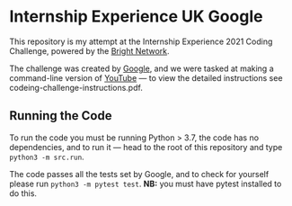 # Internship Experience UK Google
This repository is my attempt at the Internship Experience 2021 Coding Challenge, powered by the [Bright Network](https://www.brightnetwork.co.uk/).

The challenge was created by [Google](https://www.google.com/), and we were tasked at making a command-line version of [YouTube](https://www.youtube.com/) — to view the detailed instructions see codeing-challenge-instructions.pdf.

## Running the Code
To run the code you must be running Python > 3.7, the code has no dependencies, and to run it — head to the root of this repository and type ` python3 -m src.run`.

The code passes all the tests set by Google, and to check for yourself please run `python3 -m pytest test`. **NB:** you must have pytest installed to do this.
